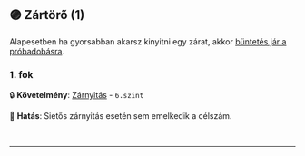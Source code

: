## 🟣 Zártörő (1)

Alapesetben ha gyorsabban akarsz kinyitni egy zárat, akkor [büntetés jár a próbadobásra](../kepzettsegek.szekunder/zarnyitas.md#c%C3%A9lsz%C3%A1m-m%C3%B3dos%C3%ADt%C3%B3-k%C3%B6r%C3%BClm%C3%A9nyek).

### 1. fok

🔒 **Követelmény**: [Zárnyitás](../kepzettsegek.szekunder/zarnyitas.md) - `6.szint`

🌟 **Hatás**: Sietős zárnyitás esetén sem emelkedik a célszám.

<br />

---
